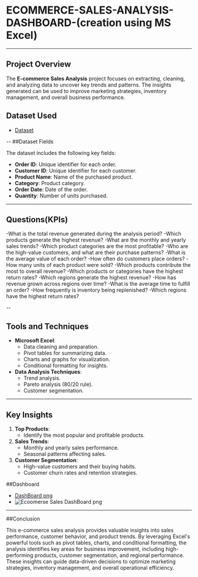 # ECOMMERCE-SALES-ANALYSIS-DASHBOARD-(creation using MS Excel)

---
## Project Overview

The **E-commerce Sales Analysis** project focuses on extracting, cleaning, and analyzing data to uncover key trends and patterns. The insights generated can be used to improve marketing strategies, inventory management, and overall business performance.

## Dataset Used
- <a href="https://github.com/arjun-chanda/ECOMMERCE-SALES-ANALYSIS-DASHBOARD-/blob/main/Ecommerse%20Sales%20Analysis%20Project.xlsx">Dataset</a>

--
##Dataset Fields

The dataset includes the following key fields:

- **Order ID**: Unique identifier for each order.
- **Customer ID**: Unique identifier for each customer.
- **Product Name**: Name of the purchased product.
- **Category**: Product category.
- **Order Date**: Date of the order.
- **Quantity**: Number of units purchased.
---
## Questions(KPIs)
-What is the total revenue generated during the analysis period?
-Which products generate the highest revenue?
-What are the monthly and yearly sales trends?
-Which product categories are the most profitable?
-Who are the high-value customers, and what are their purchase patterns?
-What is the average value of each order?
-How often do customers place orders?
-How many units of each product were sold?
-Which products contribute the most to overall revenue?
-Which products or categories have the highest return rates?
-Which regions generate the highest revenue?
-How has revenue grown across regions over time?
-What is the average time to fulfill an order?
-How frequently is inventory being replenished?
-Which regions have the highest return rates?

--
## Tools and Techniques
- **Microsoft Excel**:
  - Data cleaning and preparation.
  - Pivot tables for summarizing data.
  - Charts and graphs for visualization.
  - Conditional formatting for insights.
- **Data Analysis Techniques**:
  - Trend analysis.
  - Pareto analysis (80/20 rule).
  - Customer segmentation.
---

## Key Insights

1. **Top Products**:
   - Identify the most popular and profitable products.
2. **Sales Trends**:
   - Monthly and yearly sales performance.
   - Seasonal patterns affecting sales.
3. **Customer Segmentation**:
   - High-value customers and their buying habits.
   - Customer churn rates and retention strategies.
     
##Dashboard
- <a href="https://github.com/arjun-chanda/ECOMMERCE-SALES-ANALYSIS-DASHBOARD-/blob/main/Ecoomerse%20Sales%20DashBoard%20png.png">DashBoard png </a>
- ![Ecoomerse Sales DashBoard png](https://github.com/user-attachments/assets/da08fd8d-34ab-44be-8740-bca09f1c16bc)

---

##Conclusion

This e-commerce sales analysis provides valuable insights into sales performance, customer behavior, and product trends. By leveraging Excel's powerful tools such as pivot tables, charts, and conditional formatting, the analysis identifies key areas for business improvement, including high-performing products, customer segmentation, and regional performance. These insights can guide data-driven decisions to optimize marketing strategies, inventory management, and overall operational efficiency.




